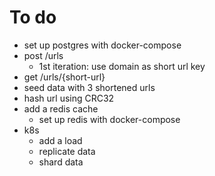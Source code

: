 # To do

- set up postgres with docker-compose
- post /urls
  - 1st iteration: use domain as short url key
- get /urls/{short-url}
- seed data with 3 shortened urls
- hash url using CRC32
- add a redis cache
    - set up redis with docker-compose
- k8s
    - add a load 
    - replicate data
    - shard data